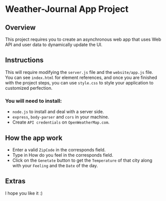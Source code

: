 # Weather-Journal App Project

## Overview
This project requires you to create an asynchronous web app that uses Web API and user data to dynamically update the UI. 

## Instructions
This will require modifying the `server.js` file and the `website/app.js` file. You can see `index.html` for element references, and once you are finished with the project steps, you can use `style.css` to style your application to customized perfection.

### You will need to install:
- `node.js` to install and deal with a server side.
- `express`, `body-parser` and `cors` in your machine.
- Create `API credentials` on `OpenWeatherMap.com`.
  
## How the app work
- Enter a valid `ZipCode` in the corresponds field.
- Type in How do you feel in the corresponds field.
- Click on the `Genetate` button to get the `Temperature` of that city along with your `Feeling` and the `Date` of the day.

## Extras
I hope you like it :)